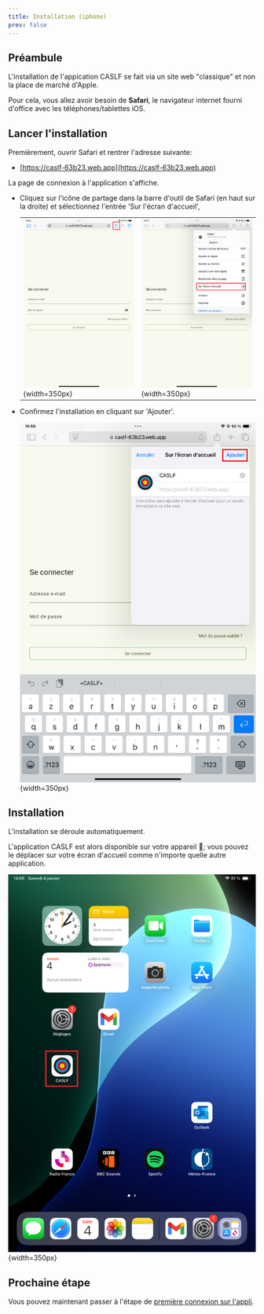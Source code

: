 ```yaml
---
title: Installation (iphone)
prev: false
---
```


## Préambule

L'installation de l'appication CASLF se fait via un site web "classique" et non la place de marché d'Apple.

Pour cela, vous allez avoir besoin de **Safari**, le navigateur internet fourni d'office avec les téléphones/tablettes iOS.

## Lancer l'installation

Premièrement, ouvrir Safari et rentrer l'adresse suivante:

  - [https://caslf-63b23.web.app](https://caslf-63b23.web.app)

La page de connexion à l'application s'affiche.

- Cliquez sur l'icône de partage dans la barre d'outil de Safari (en haut sur la droite) et sélectionnez l'entrée 'Sur l'écran d'accueil',

  |||
  |---|---|
  | ![An image](/install/iphone/safari_open_menu.png){width=350px}| ![An image](/install/iphone/safari_menu.png){width=350px}|

- Confirmez l'installation en cliquant sur 'Ajouter'.
  
  ![An image](/install/iphone/confirm_install.png){width=350px}

## Installation

L'installation se déroule automatiquement.

L'application CASLF est alors disponible sur votre appareil :tada:; vous pouvez le déplacer sur votre écran d'accueil comme n'importe quelle autre application.

![An image](/install/iphone/appli_installed.png){width=350px}

## Prochaine étape

Vous pouvez maintenant passer à l'étape de [première connexion sur l'appli](/install/android/connect).